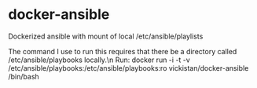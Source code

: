 docker-ansible
==============

Dockerized ansible with mount of local /etc/ansible/playlists

The command I use to run this requires that there be a directory called /etc/ansible/playbooks locally.\n
Run:
docker run -i -t -v /etc/ansible/playbooks:/etc/ansible/playbooks:ro vickistan/docker-ansible /bin/bash
